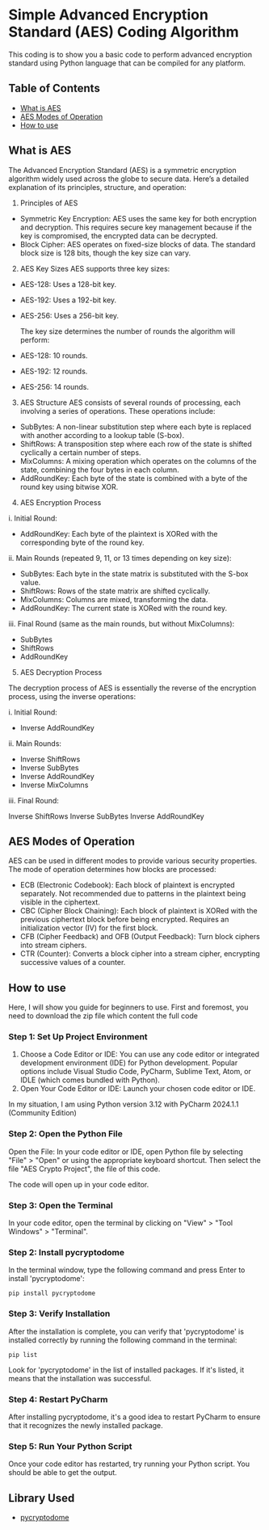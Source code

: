 # Simple Advanced Encryption Standard (AES) Coding Algorithm
This coding is to show you a basic code to perform advanced encryption standard using Python language that can be compiled for any platform.

## Table of Contents
* [What is AES](#what-is-aes)
* [AES Modes of Operation](#aes-modes-of-operation)
* [How to use](#how-to-use)


## What is AES
The Advanced Encryption Standard (AES) is a symmetric encryption algorithm widely used across the globe to secure data. Here’s a detailed explanation of its principles, structure, and operation:

1. Principles of AES
* Symmetric Key Encryption: AES uses the same key for both encryption and decryption. This requires secure key management because if the key is compromised, the encrypted data can be decrypted.
* Block Cipher: AES operates on fixed-size blocks of data. The standard block size is 128 bits, though the key size can vary.

2. AES Key Sizes
AES supports three key sizes:

* AES-128: Uses a 128-bit key.
* AES-192: Uses a 192-bit key.
* AES-256: Uses a 256-bit key.

  The key size determines the number of rounds the algorithm will perform:

* AES-128: 10 rounds.
* AES-192: 12 rounds.
* AES-256: 14 rounds.

3. AES Structure
AES consists of several rounds of processing, each involving a series of operations. These operations include:

* SubBytes: A non-linear substitution step where each byte is replaced with another according to a lookup table (S-box).
* ShiftRows: A transposition step where each row of the state is shifted cyclically a certain number of steps.
* MixColumns: A mixing operation which operates on the columns of the state, combining the four bytes in each column.
* AddRoundKey: Each byte of the state is combined with a byte of the round key using bitwise XOR.

4. AES Encryption Process

  i. Initial Round:

  * AddRoundKey: Each byte of the plaintext is XORed with the corresponding byte of the round key.

  ii. Main Rounds (repeated 9, 11, or 13 times depending on key size):

  * SubBytes: Each byte in the state matrix is substituted with the S-box value.
  * ShiftRows: Rows of the state matrix are shifted cyclically.
  * MixColumns: Columns are mixed, transforming the data.
  * AddRoundKey: The current state is XORed with the round key.

  iii. Final Round (same as the main rounds, but without MixColumns):

  * SubBytes
  * ShiftRows
  * AddRoundKey

5. AES Decryption Process

The decryption process of AES is essentially the reverse of the encryption process, using the inverse operations:

  i. Initial Round:

  * Inverse AddRoundKey

  ii. Main Rounds:

  * Inverse ShiftRows
  * Inverse SubBytes
  * Inverse AddRoundKey
  * Inverse MixColumns

  iii. Final Round:

Inverse ShiftRows
Inverse SubBytes
Inverse AddRoundKey

## AES Modes of Operation
AES can be used in different modes to provide various security properties. The mode of operation determines how blocks are processed:

* ECB (Electronic Codebook): Each block of plaintext is encrypted separately. Not recommended due to patterns in the plaintext being visible in the ciphertext.
* CBC (Cipher Block Chaining): Each block of plaintext is XORed with the previous ciphertext block before being encrypted. Requires an initialization vector (IV) for the first block.
* CFB (Cipher Feedback) and OFB (Output Feedback): Turn block ciphers into stream ciphers.
* CTR (Counter): Converts a block cipher into a stream cipher, encrypting successive values of a counter.

## How to use
Here, I will show you guide for beginners to use. First and foremost, you need to download the zip file which content the full code

### Step 1: Set Up Project Environment
1. Choose a Code Editor or IDE: You can use any code editor or integrated development environment (IDE) for Python development. Popular options include Visual Studio Code, PyCharm, Sublime Text, Atom, or IDLE (which comes bundled with Python).
2. Open Your Code Editor or IDE: Launch your chosen code editor or IDE.

In my situation, I am using Python version 3.12 with PyCharm 2024.1.1 (Community Edition)

### Step 2: Open the Python File
Open the File: In your code editor or IDE, open Python file by selecting "File" > "Open" or using the appropriate keyboard shortcut. Then select the file "AES Crypto Project", the file of this code.

The code will open up in your code editor.

### Step 3: Open the Terminal

In your code editor, open the terminal by clicking on "View" > "Tool Windows" > "Terminal".

### Step 2: Install pycryptodome

In the terminal window, type the following command and press Enter to install 'pycryptodome':

    pip install pycryptodome

### Step 3: Verify Installation

After the installation is complete, you can verify that 'pycryptodome' is installed correctly by running the following command in the terminal:

    pip list

Look for 'pycryptodome' in the list of installed packages. If it's listed, it means that the installation was successful.

### Step 4: Restart PyCharm

After installing pycryptodome, it's a good idea to restart PyCharm to ensure that it recognizes the newly installed package.

### Step 5: Run Your Python Script

Once your code editor has restarted, try running your Python script. You should be able to get the output.

## Library Used

* [pycryptodome](#https://github.com/Legrandin/pycryptodome)
